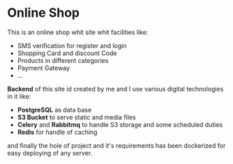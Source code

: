 # Online Shop

This is an online shop whit site whit facilities like:
- SMS verification for register and login
- Shopping Card and discount Code
- Products in different categories
- Payment Gateway
- ...

**Backend** of this site id created by me and I use various digital technologies in it like:
- **PostgreSQL** as data base
- **S3 Bucket** to serve static and media files
- **Celery** and **Rabbitmq** to handle S3 storage and some scheduled duties
- **Redis** for handle of caching

and finally the hole of project and it's requirements has been dockerized for easy deploying of any server.
